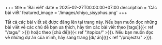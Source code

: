 +++
title = 'Bài viết'
date = 2025-02-27T00:00:00+07:00
description = 'Các bài viết'
featured_image = '/images/chiyo_sisyphus.png'
+++

Tất cả các bài viết sẽ được đăng lên tại trang này. Nếu bạn muốn đọc những bài viết về các chủ đề bạn ưa thích, hãy tìm các bài viết theo [tags]({{< ref "/tags/" >}}) hoặc theo [chủ đề]({{< ref "/topics/" >}}). Nếu bạn muốn đọc về những dự án của mình, hãy sang trang [dự án]({{< ref "/projects/" >}}).